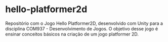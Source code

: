 # hello-platformer2d
Repositório com o  Jogo Hello Platformer2D, desenvolvido com Unity para a disciplina COM937 - Desenvolvimento de Jogos. O objetivo desse jogo é ensinar conceitos básicos na criação de um jogo platformer 2D. 
